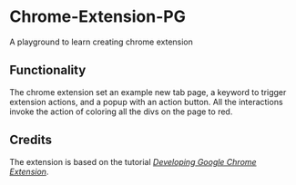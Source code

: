 # Chrome-Extension-PG

A playground to learn creating chrome extension

## Functionality

The chrome extension set an example new tab page, a keyword to trigger extension actions, and a popup with an action button. All the interactions invoke the action of coloring all the divs on the page to red.

## Credits

The extension is based on the tutorial [*Developing Google Chrome Extension*](https://code.tutsplus.com/tutorials/developing-google-chrome-extensions--net-33076).